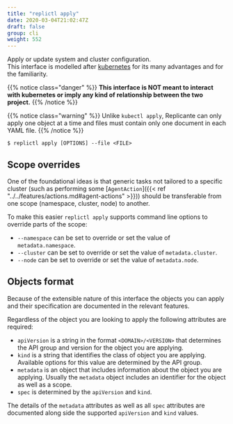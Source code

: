 ```yaml
---
title: "replictl apply"
date: 2020-03-04T21:02:47Z
draft: false
group: cli
weight: 552
---
```


Apply or update system and cluster configuration.  
This interface is modelled after [kubernetes](https://kubernetes.io/) for its
many advantages and for the familiarity.

{{% notice class="danger" %}}
**This interface is NOT meant to interact with kubernetes or imply any
kind of relationship between the two project.**
{{% /notice %}}

{{% notice class="warning" %}}
Unlike `kubectl apply`, Replicante can only apply one object at a time
and files must contain only one document in each YAML file.
{{% /notice %}}

```text
$ replictl apply [OPTIONS] --file <FILE>
```


## Scope overrides
One of the foundational ideas is that generic tasks not tailored to a specific cluster
(such as performing some [`AgentAction`]({{< ref "../../features/actions.md#agent-actions" >}}))
should be transferable from one scope (namespace, cluster, node) to another.

To make this easier `replictl apply` supports command line options to override parts of the scope:

  * `--namespace` can be set to override or set the value of `metadata.namespace`.
  * `--cluster` can be set to override or set the value of `metadata.cluster`.
  * `--node` can be set to override or set the value of `metadata.node`.


## Objects format
Because of the extensible nature of this interface the objects you can
apply and their specification are documented in the relevant features.

Regardless of the object you are looking to apply the following attributes are required:

  * `apiVersion` is a string in the format `<DOMAIN>/<VERSION>` that determines the API group
    and version for the object you are applying.
  * `kind` is a string that identifies the class of object you are applying.
    Available options for this value are determined by the API group.
  * `metadata` is an object that includes information about the object you are applying.
    Usually the `metadata` object includes an identifier for the object as well as a scope.
  * `spec` is determined by the `apiVersion` and `kind`.

The details of the `metadata` attributes as well as all `spec` attributes
are documented along side the supported `apiVersion` and `kind` values.
